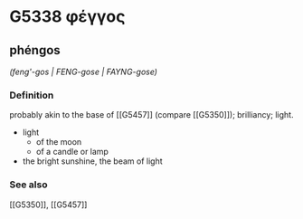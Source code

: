 # G5338 φέγγος

## phéngos

_(feng'-gos | FENG-gose | FAYNG-gose)_

### Definition

probably akin to the base of [[G5457]] (compare [[G5350]]); brilliancy; light.

- light
  - of the moon
  - of a candle or lamp
- the bright sunshine, the beam of light

### See also

[[G5350]], [[G5457]]

